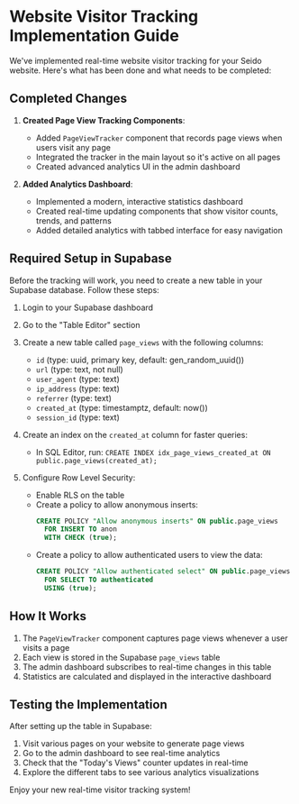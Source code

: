 # Website Visitor Tracking Implementation Guide

We've implemented real-time website visitor tracking for your Seido website. Here's what has been done and what needs to be completed:

## Completed Changes

1. **Created Page View Tracking Components**:
   - Added `PageViewTracker` component that records page views when users visit any page
   - Integrated the tracker in the main layout so it's active on all pages
   - Created advanced analytics UI in the admin dashboard

2. **Added Analytics Dashboard**:
   - Implemented a modern, interactive statistics dashboard
   - Created real-time updating components that show visitor counts, trends, and patterns
   - Added detailed analytics with tabbed interface for easy navigation

## Required Setup in Supabase

Before the tracking will work, you need to create a new table in your Supabase database. 
Follow these steps:

1. Login to your Supabase dashboard
2. Go to the "Table Editor" section
3. Create a new table called `page_views` with the following columns:
   - `id` (type: uuid, primary key, default: gen_random_uuid())
   - `url` (type: text, not null)
   - `user_agent` (type: text)
   - `ip_address` (type: text)
   - `referrer` (type: text)
   - `created_at` (type: timestamptz, default: now())
   - `session_id` (type: text)

4. Create an index on the `created_at` column for faster queries:
   - In SQL Editor, run: `CREATE INDEX idx_page_views_created_at ON public.page_views(created_at);`

5. Configure Row Level Security:
   - Enable RLS on the table
   - Create a policy to allow anonymous inserts:
     ```sql
     CREATE POLICY "Allow anonymous inserts" ON public.page_views
       FOR INSERT TO anon
       WITH CHECK (true);
     ```
   - Create a policy to allow authenticated users to view the data:
     ```sql
     CREATE POLICY "Allow authenticated select" ON public.page_views
       FOR SELECT TO authenticated
       USING (true);
     ```

## How It Works

1. The `PageViewTracker` component captures page views whenever a user visits a page
2. Each view is stored in the Supabase `page_views` table
3. The admin dashboard subscribes to real-time changes in this table
4. Statistics are calculated and displayed in the interactive dashboard

## Testing the Implementation

After setting up the table in Supabase:

1. Visit various pages on your website to generate page views
2. Go to the admin dashboard to see real-time analytics
3. Check that the "Today's Views" counter updates in real-time
4. Explore the different tabs to see various analytics visualizations

Enjoy your new real-time visitor tracking system!
